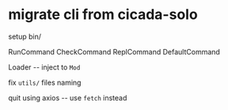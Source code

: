 # migrate cli from cicada-solo

setup bin/

RunCommand
CheckCommand
ReplCommand
DefaultCommand

Loader -- inject to `Mod`

fix `utils/` files naming

quit using axios -- use `fetch` instead
